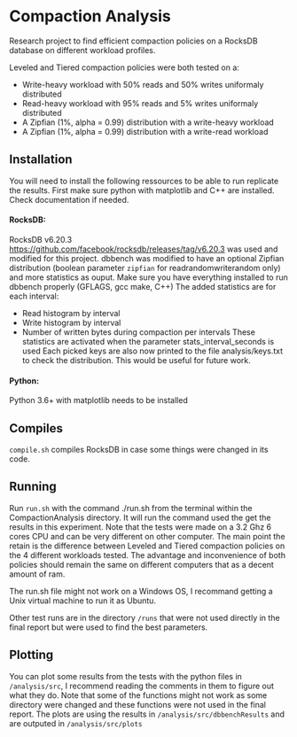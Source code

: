 # Compaction Analysis
Research project to find efficient compaction policies on a RocksDB database on different workload profiles.

Leveled and Tiered compaction policies were both tested on a:
- Write-heavy workload with 50% reads and 50% writes uniformaly distributed
- Read-heavy workload with 95% reads and 5% writes uniformaly distributed
- A Zipfian (1%, alpha = 0.99) distribution with a write-heavy workload
- A Zipfian (1%, alpha = 0.99) distribution with a write-read workload


## Installation

You will need to install the following ressources to be able to run replicate the results.
First make sure python with matplotlib and C++ are installed. Check documentation if needed.

#### RocksDB:
RocksDB v6.20.3 https://github.com/facebook/rocksdb/releases/tag/v6.20.3 was used and modified for this project.
dbbench was modified to have an optional Zipfian distribution (boolean parameter `zipfian` for readrandomwriterandom only) and more statistics as ouput.
Make sure you have everything installed to run dbbench properly (GFLAGS, gcc make, C++)
The added statistics are for each interval:
- Read histogram by interval
- Write histogram by interval
- Number of written bytes during compaction per intervals
These statistics are activated when the parameter stats_interval_seconds is used
Each picked keys are also now printed to the file analysis/keys.txt to check the distribution. This would be useful for future work.

#### Python:
Python 3.6+ with matplotlib needs to be installed

## Compiles
`compile.sh` compiles RocksDB in case some things were changed in its code.

## Running
Run `run.sh` with the command ./run.sh from the terminal within the CompactionAnalysis directory. It will run the command used the get the results in this experiment. Note that the tests were made on a 3.2 Ghz 6 cores CPU and can be very different on other computer. The main point the retain is the difference between Leveled and Tiered compaction policies on the 4 different workloads tested. The advantage and inconvenience of both policies should remain the same on different computers that as a decent amount of ram.

The run.sh file might not work on a Windows OS, I recommand getting a Unix virtual machine to run it as Ubuntu.

Other test runs are in the directory `/runs` that were not used directly in the final report but were used to find the best parameters.

## Plotting
You can plot some results from the tests with the python files in `/analysis/src`, I recommend reading the comments in them to figure out what they do.
Note that some of the functions might not work as some directory were changed and these functions were not used in the final report.
The plots are using the results in `/analysis/src/dbbenchResults` and are outputed in `/analysis/src/plots`
